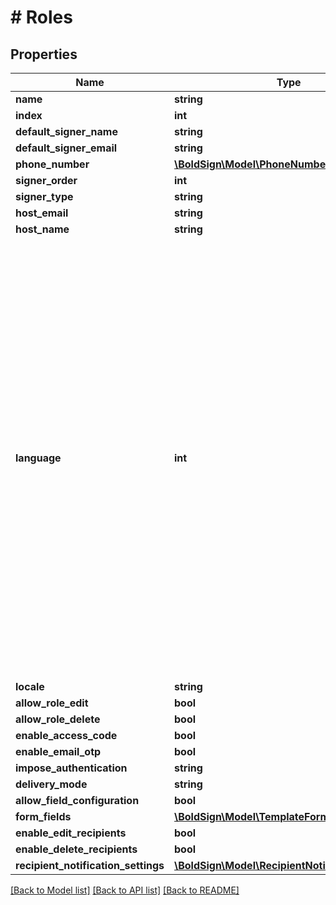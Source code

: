 # # Roles

## Properties

Name | Type | Description | Notes
------------ | ------------- | ------------- | -------------
**name** | **string** |  | [optional]
**index** | **int** |  | [optional]
**default_signer_name** | **string** |  | [optional]
**default_signer_email** | **string** |  | [optional]
**phone_number** | [**\BoldSign\Model\PhoneNumber**](PhoneNumber.md) |  | [optional]
**signer_order** | **int** |  | [optional]
**signer_type** | **string** |  | [optional]
**host_email** | **string** |  | [optional]
**host_name** | **string** |  | [optional]
**language** | **int** | &lt;p&gt;Description:&lt;/p&gt;&lt;ul&gt;&lt;li&gt;&lt;i&gt;0&lt;/i&gt; - None&lt;/li&gt;&lt;li&gt;&lt;i&gt;1&lt;/i&gt; - English&lt;/li&gt;&lt;li&gt;&lt;i&gt;2&lt;/i&gt; - Spanish&lt;/li&gt;&lt;li&gt;&lt;i&gt;3&lt;/i&gt; - German&lt;/li&gt;&lt;li&gt;&lt;i&gt;4&lt;/i&gt; - French&lt;/li&gt;&lt;li&gt;&lt;i&gt;5&lt;/i&gt; - Romanian&lt;/li&gt;&lt;li&gt;&lt;i&gt;6&lt;/i&gt; - Norwegian&lt;/li&gt;&lt;li&gt;&lt;i&gt;7&lt;/i&gt; - Bulgarian&lt;/li&gt;&lt;li&gt;&lt;i&gt;8&lt;/i&gt; - Italian&lt;/li&gt;&lt;li&gt;&lt;i&gt;9&lt;/i&gt; - Danish&lt;/li&gt;&lt;li&gt;&lt;i&gt;10&lt;/i&gt; - Polish&lt;/li&gt;&lt;li&gt;&lt;i&gt;11&lt;/i&gt; - Portuguese&lt;/li&gt;&lt;li&gt;&lt;i&gt;12&lt;/i&gt; - Czech&lt;/li&gt;&lt;li&gt;&lt;i&gt;13&lt;/i&gt; - Dutch&lt;/li&gt;&lt;li&gt;&lt;i&gt;14&lt;/i&gt; - Swedish&lt;/li&gt;&lt;li&gt;&lt;i&gt;15&lt;/i&gt; - Russian&lt;/li&gt;&lt;/ul&gt; | [optional]
**locale** | **string** |  | [optional]
**allow_role_edit** | **bool** |  | [optional]
**allow_role_delete** | **bool** |  | [optional]
**enable_access_code** | **bool** |  | [optional]
**enable_email_otp** | **bool** |  | [optional]
**impose_authentication** | **string** |  | [optional]
**delivery_mode** | **string** |  | [optional]
**allow_field_configuration** | **bool** |  | [optional]
**form_fields** | [**\BoldSign\Model\TemplateFormFields[]**](TemplateFormFields.md) |  | [optional]
**enable_edit_recipients** | **bool** |  | [optional]
**enable_delete_recipients** | **bool** |  | [optional]
**recipient_notification_settings** | [**\BoldSign\Model\RecipientNotificationSettings**](RecipientNotificationSettings.md) |  | [optional]

[[Back to Model list]](../../README.md#models) [[Back to API list]](../../README.md#endpoints) [[Back to README]](../../README.md)
